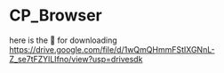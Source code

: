 # CP_Browser
here is the 🔗 
for downloading 
https://drive.google.com/file/d/1wQmQHmmFStIXGNnL-Z_se7tFZYlLIfno/view?usp=drivesdk
